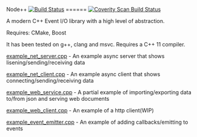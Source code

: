 Node++ [![Build Status](https://travis-ci.org/beached/nodepp.svg?branch=master)](https://travis-ci.org/beached/nodepp)
====== <a href="https://scan.coverity.com/projects/beached-nodepp">
  <img alt="Coverity Scan Build Status"
       src="https://scan.coverity.com/projects/7045/badge.svg"/>
</a>

A modern C++ Event I/O library with a high level of abstraction.

Requires: CMake, Boost

It has been tested on g++, clang and msvc.  Requires a C++ 11 compiler.

[example_net_server.cpp](example_net_server.cpp) - An example async server that shows lisening/sending/receiving data

[example_net_client.cpp](example_net_client.cpp) - An example async client that shows connecting/sending/receiving data

[example_web_service.cpp](example_web_service.cpp) - A partial example of importing/exporting data to/from json and serving web documents

[example_web_client.cpp](example_web_client.cpp) - An example of a http client(WIP)

[example_event_emitter.cpp](example_event_emitter.cpp) - An example of adding callbacks/emitting to events


